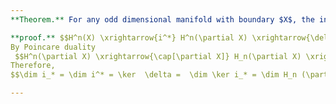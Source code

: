 ```yaml
---
**Theorem.** For any odd dimensional manifold with boundary $X$, the inclusion $i: \partial X \to X$ kills half the homology.

**proof.** $$H^n(X) \xrightarrow{i^*} H^n(\partial X) \xrightarrow{\delta} H^{n+1}(X,\partial X)$$
By Poincare duality
 $$H^n(\partial X) \xrightarrow{\cap[\partial X]} H_n(\partial X) \xrightarrow{i_*} H_n(X) \xrightarrow{\cap[X,\partial X]}H^{n+1}(X,\partial X)$$
Therefore,
$$\dim i_* = \dim i^* = \ker  \delta =  \dim \ker i_* = \dim H_n (\partial X) - \dim i_* $$

---
```

<!--stackedit_data:
eyJoaXN0b3J5IjpbLTE4NjU5NzU3ODksLTExMjAzMDUzNTMsLT
EzNzM4NzAxMSw3OTEzMDM4ODMsMTY4Nzg1MTE3NSw2MDg4Nzk4
MzQsLTIwODg3NDY2MTJdfQ==
-->
